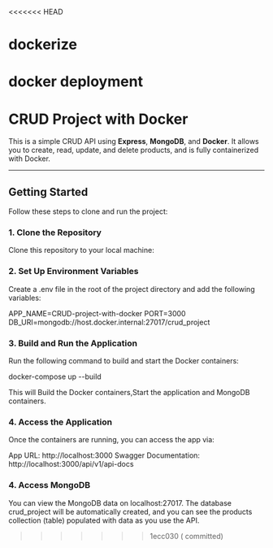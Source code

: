 <<<<<<< HEAD
# dockerize
docker deployment
=======
# CRUD Project with Docker

This is a simple CRUD API using **Express**, **MongoDB**, and **Docker**. It allows you to create, read, update, and delete products, and is fully containerized with Docker.

---

## Getting Started

Follow these steps to clone and run the project:

### 1. Clone the Repository

Clone this repository to your local machine:

### 2. Set Up Environment Variables

Create a .env file in the root of the project directory and add the following variables:

APP_NAME=CRUD-project-with-docker
PORT=3000
DB_URI=mongodb://host.docker.internal:27017/crud_project

### 3. Build and Run the Application

Run the following command to build and start the Docker containers:

docker-compose up --build

This will Build the Docker containers,Start the application and MongoDB containers.

### 4. Access the Application

Once the containers are running, you can access the app via:

App URL: http://localhost:3000
Swagger Documentation: http://localhost:3000/api/v1/api-docs

### 4. Access MongoDB

You can view the MongoDB data on localhost:27017. The database crud_project will be automatically created, and you can see the products collection (table) populated with data as you use the API.
>>>>>>> 1ecc030 ( committed)
